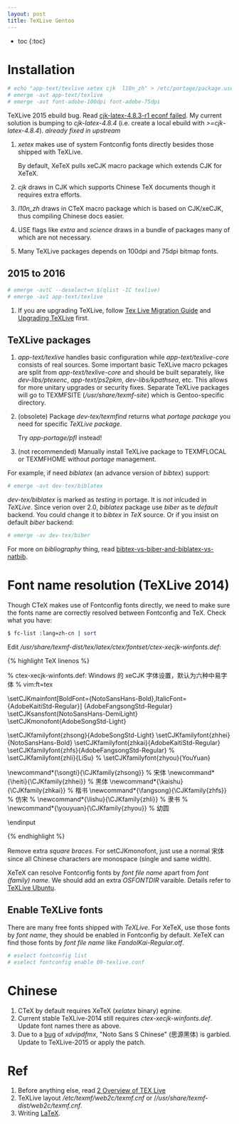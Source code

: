 ```yaml
---
layout: post
title: TeXLive Gentoo
---
```


* toc
{:toc}

# Installation

```bash
# echo "app-text/texlive xetex cjk  l10n_zh" > /etc/portage/package.use/texlive
# emerge -avt app-text/texlive
# emerge -avt font-adobe-100dpi font-adobe-75dpi
```

TeXLive 2015 ebuild bug. Read [cjk-latex-4.8.3-r1 econf failed](https://bugs.gentoo.org/show_bug.cgi?id=596938).   My current solution is bumping to *cjk-latex-4.8.4* (i.e. create a local ebuild with *>=cjk-latex-4.8.4*). *already fixed in upstream*

1. *xetex* makes use of system Fontconfig fonts directly besides those shipped with TeXLive.

   By default, XeTeX pulls xeCJK macro package which extends CJK for XeTeX.
2. *cjk* draws in CJK which supports Chinese TeX documents though it requires extra efforts.
3. *l10n_zh* draws in CTeX macro package which is based on CJK/xeCJK, thus compiling Chinese docs easier.
5. USE flags like *extra* and *science* draws in a bundle of packages many of which are not necessary.
6. Many TeXLive packages depends on 100dpi and 75dpi bitmap fonts.

## 2015 to 2016

```bash
# emerge -avtC --deselect=n $(qlist -IC texlive)
# emerge -av1 app-text/texlive
```

1. If you are upgrading TeXLive, follow [Tex Live Migration Guide](https://wiki.gentoo.org/wiki/Project:TeX/Tex_Live_Migration_Guide) and [Upgrading TeXLive](https://wiki.gentoo.org/wiki/Upgrading_TeXLive) first.

## TeXLive packages

1. *app-text/texlive* handles basic configuration while *app-text/texlive-core* consists of real sources. Some important basic TeXLive macro pckages are split from *app-text/texlive-core* and should be built separately, like *dev-libs/ptexenc*, *app-text/ps2pkm*, *dev-libs/kpathsea*, etc. This allows for more unitary upgrades or security fixes. Separate TeXLive packages will go to TEXMFSITE (*/usr/share/texmf-site*) which is Gentoo-specific directory.
2. (obsolete) Package *dev-tex/texmfind* returns what *portage package* you need for specific *TeXLive package*.

   Try *app-portage/pfl* instead!
3. (not recommended) Manually install TeXLive package to TEXMFLOCAL or TEXMFHOME without *portage* management.

For example, if need *biblatex* (an advance version of *bibtex*) support:

```bash
# emerge -avt dev-tex/biblatex
```

*dev-tex/biblatex* is marked as *testing* in portage. It is *not* inlcuded in *TeXLive*. Since verion over 2.0, *biblatex* package use *biber* as te *default* backend. You could change it to *bibtex* in *TeX* source. Or if you insist on default  *biber* backend:

```bash
# emerge -av dev-tex/biber
```

For more on *bibliography* thing, read [bibtex-vs-biber-and-biblatex-vs-natbib](http://tex.stackexchange.com/a/25702).

# Font name resolution (TeXLive 2014)

Though CTeX makes use of Fontconfig fonts directly, we need to make sure the fonts name are correctly resolved between Fontconfig and TeX. Check what you have:

```bash
$ fc-list :lang=zh-cn | sort
```

Edit */usr/share/texmf-dist/tex/latex/ctex/fontset/ctex-xecjk-winfonts.def*:

{% highlight TeX linenos %}

% ctex-xecjk-winfonts.def: Windows 的 xeCJK 字体设置，默认为六种中易字体
% vim:ft=tex

\setCJKmainfont[BoldFont={NotoSansHans-Bold},ItalicFont={AdobeKaitiStd-Regular}]
  {AdobeFangsongStd-Regular}
\setCJKsansfont{NotoSansHans-DemiLight}
\setCJKmonofont{AdobeSongStd-Light}

\setCJKfamilyfont{zhsong}{AdobeSongStd-Light}
\setCJKfamilyfont{zhhei}{NotoSansHans-Bold}
\setCJKfamilyfont{zhkai}{AdobeKaitiStd-Regular}
\setCJKfamilyfont{zhfs}{AdobeFangsongStd-Regular}
% \setCJKfamilyfont{zhli}{LiSu}
% \setCJKfamilyfont{zhyou}{YouYuan}

\newcommand*{\songti}{\CJKfamily{zhsong}} % 宋体
\newcommand*{\heiti}{\CJKfamily{zhhei}}   % 黑体
\newcommand*{\kaishu}{\CJKfamily{zhkai}}  % 楷书
\newcommand*{\fangsong}{\CJKfamily{zhfs}} % 仿宋
% \newcommand*{\lishu}{\CJKfamily{zhli}}    % 隶书
% \newcommand*{\youyuan}{\CJKfamily{zhyou}} % 幼圆

\endinput

{% endhighlight %}

Remove extra *square braces*. For setCJKmonofont, just use a normal 宋体 since all Chinese characters are monospace (single and same width).

XeTeX can resolve Fontconfig fonts by *font file name* apart from *font (family) name*. We should add an extra *OSFONTDIR* varaible. Details refer to [TeXLive Ubuntu](/2015/02/03/TeXLive-2014-Ubuntu-Installation/).

## Enable TeXLive fonts

There are many free fonts shipped with *TeXLive*. For XeTeX, use those fonts by *font name*, they should be enabled in Fontconfig by default. XeTeX can find those fonts by *font file name* like *FandolKai-Regular.otf*.

```bash
# eselect fontconfig list
# eselect fontconfig enable 09-texlive.conf
```

# Chinese

1. CTeX by default requires XeTeX (*xelatex* binary) egnine.
2. Current stable TeXLive-2014 still requires *ctex-xecjk-winfonts.def*. Update font names there as above.
3. Due to a [bug](http://bbs.ctex.org/forum.php?mod=viewthread&tid=78821) of *xdvipdfmx*, "Noto Sans S Chinese" (思源黑体) is garbled. Update to TeXLive-2015 or apply the patch.

# Ref

1. Before anything else, read [2 Overview of TEX Live](https://www.tug.org/texlive/doc/texlive-en/texlive-en.html#x1-80002)
2. TeXLive layout */etc/texmf/web2c/texmf.cnf* or /*/usr/share/texmf-dist/web2c/texmf.cnf*.
3. Writing [LaTeX](/2015/02/05/LaTeX/).
